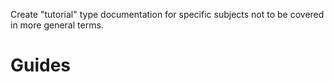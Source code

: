 Create \"tutorial\" type documentation for specific subjects not to be
covered in more general terms.

Guides
======
